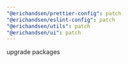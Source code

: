 ```yaml
---
"@erichandsen/prettier-config": patch
"@erichandsen/eslint-config": patch
"@erichandsen/utils": patch
"@erichandsen/ui": patch
---
```


upgrade packages
